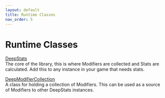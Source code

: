 ```yaml
---
layout: default
title: Runtime Classes
nav_order: 5
---
```


# Runtime Classes

[DeepStats](components/deepStats.md)  
The core of the library, this is where Modifiers are collected and Stats are calculated. Add this to any instance in your game that needs stats.

[DeepModifierCollection](components/deepModifierCollection.md)  
A class for holding a collection of Modifiers. This can be used as a source of Modifiers to other DeepStats instances.